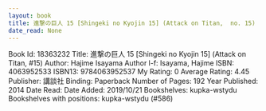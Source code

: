 ```yaml
---
layout: book
title: 進撃の巨人 15 [Shingeki no Kyojin 15] (Attack on Titan,  no. 15)
date_read: None
---
```


Book Id: 18363232
Title: 進撃の巨人 15 [Shingeki no Kyojin 15] (Attack on Titan, #15)
Author: Hajime Isayama
Author l-f: Isayama, Hajime
ISBN: 4063952533
ISBN13: 9784063952537
My Rating: 0
Average Rating: 4.45
Publisher: 講談社
Binding: Paperback
Number of Pages: 192
Year Published: 2014
Date Read: 
Date Added: 2019/10/21
Bookshelves: kupka-wstydu
Bookshelves with positions: kupka-wstydu (#586)

